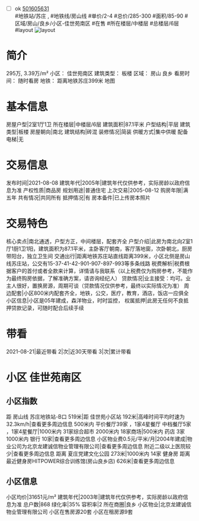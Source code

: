 - [ ] ok [501605631](https://bj.5i5j.com/ershoufang/501605631.html)  
 #地铁站/苏庄 ,  #地铁线/房山线
#单价/2-4 #总价/285-300 #面积/85-90   #区域/房山/良乡/小区-佳世苑南区 #在售 #所在楼层/中楼层 #总楼层/6层 #layout 
![layout](http://image2a.5i5j.com/bdir/layout/447724.jpg_P5.jpg) 
# 简介 
 295万,  3.39万/m² 
小区： 佳世苑南区
建筑类型： 板楼
区域： 房山 良乡
看房时间： 随时看房
地铁： 距离地铁苏庄399米 地图
# 基本信息 
 房屋户型|2室1厅1卫
所在楼层|中楼层/6层
建筑面积|87.1平米
户型结构|平层
建筑类型|板楼
房屋朝向|南北
建筑结构|砖混
装修情况|简装
供暖方式|集中供暖
配备电梯|无
# 交易信息 
 发布时间|2021-08-08
建筑年代|2005年|建筑年代仅供参考，实际房龄以政府信息为准
产权性质|商品房
规划用途|普通住宅
上次交易|2005-08-12
购房年限|满五年
共有情况|共同所有
抵押情况|有
房本备件|已上传房本照片
# 交易特色 
 核心卖点|南北通透，户型方正，中间楼层，配套齐全
户型介绍|此房为南北向2室1厅1厨1卫1阳，建筑面积为87.1平米，主卧客厅朝南，客厅落地窗，次卧朝北，厨房带阳台，独立卫生间
交通出行|距离地铁苏庄站直线距离399米，小区北侧是房山线苏庄站，公交有15-37-41-42-901-907-897-993等多条线路
税费解析|税费根据客户的首付或者全款来计算，详情请与我联系（以上税费仅为购房参考，不能作为最终购房依据，了解准确方案，请咨询经纪人）
贷款情况|业主接受：均可。业主人很好，置换房源，周期可谈（贷款情况仅供参考，最终以实际情况为准）
周边配套|小区800米内配套齐全，地铁，公交，医疗，教育，酒店，饭店一应俱全
小区信息|小区是05年建成，森洋物业，时时监控，
权属抵押|此房无任何不良抵押贷款记录，可随时配合后续手续
# 带看 
 2021-08-21|最近带看	 2|次|近30天带看	 3|次|累计带看
# 小区 佳世苑南区
## 小区指数 
 距 房山线 苏庄地铁站-B口 519米|距 佳世苑小区站 192米|高峰时间平均时速为32.3km/h|查看更多周边信息
500米内 平价餐厅39家 ，1家4星餐厅
中档餐厅5家 ，1家4星餐厅|1000米内 31家综合超市
2000米内 18家商场|500米内 药店 3家
1000米内 银行 10家|查看更多周边信息
小区物业费0.5元/平米/月|2004年建成|物业公司为北京龙建诚信物业管理有限公司|查看更多周边信息
附近二级以上医院较少|查看更多周边信息
距离 夏庄党建文化公园 273米|1000米内 14家 健身房
距离最近健身房HITPOWER综合训练馆(房山良乡店) 626米|查看更多周边信息
## 小区信息 
 小区均价|31651元/m²
建筑年代|2003年|建筑年代仅供参考，实际房龄以政府信息为准
总户数|868
绿化率|35%
容积率|2
所在商圈|良乡
小区物业|北京龙建诚信物业管理有限公司
小区在售房源20套
小区在租房源9套
